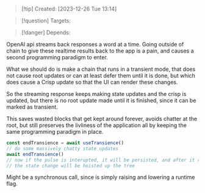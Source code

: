 
>[!tip] Created: [2023-12-26 Tue 13:14]

>[!question] Targets: 

>[!danger] Depends: 

OpenAI api streams back responses a word at a time.
Going outside of chain to give these realtime results back to the app is a pain, and causes a second programming paradigm to enter.

What we should do is make a chain that runs in a transient mode, that does not cause root updates or can at least defer them until it is done, but which does cause a Crisp update so that the UI can render these changes.

So the streaming response keeps making state updates and the crisp is updated, but there is no root update made until it is finished, since it can be marked as transient.

This saves wasted blocks that get kept around forever, avoids chatter at the root, but still preserves the livliness of the application all by keeping the same programming paradigm in place.

```js
const endTransience = await useTransience()
// do some massively chatty state updates
await endTransience()
// now if the pulse is interupted, it will be persisted, and after it returns
// the state change will be hoisted up the tree
```

Might be a synchronous call, since is simply raising and lowering a runtime flag.